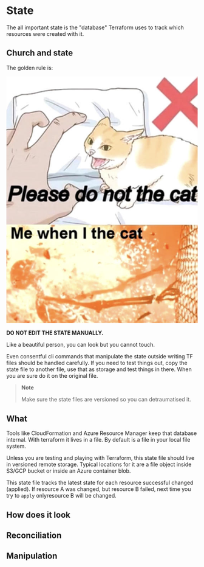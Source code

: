 # State

The all important state is the "database" Terraform uses to track which
resources were created with it.


## Church and state

The golden rule is:

![Do not the cat](../.github/assets/images/donot.jpg)

**DO NOT EDIT THE STATE MANUALLY.**

Like a beautiful person, you can look but you cannot touch.

Even consentful cli commands that manipulate the state outside writing
TF files should be handled carefully. If you need to test things out,
copy the state file to another file, use that as storage and test
things in there. When you are sure do it on the original file.

> **Note**
>
> Make sure the state files are versioned so you can detraumatised it.


## What

Tools like CloudFormation and Azure Resource Manager keep that database
internal. With terraform it lives in a file. By default is a file in
your local file system.

Unless you are testing and playing with Terraform, this state file
should live in versioned remote storage. Typical locations for it are
a file object inside S3/GCP bucket or inside an Azure container blob.

This state file tracks the latest state for each resource successful
changed (applied). If resource A was changed, but resource B failed,
next time you try to `apply` onlyresource B will be changed.


## How does it look


## Reconciliation


## Manipulation
